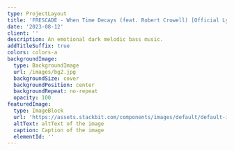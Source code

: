 ```yaml
---
type: ProjectLayout
title: 'FRESCADE - When Time Decays (feat. Robert Crowell) [Official Lyric Video]'
date: '2023-08-12'
client: ''
description: An emotional dark melodic bass music.
addTitleSuffix: true
colors: colors-a
backgroundImage:
  type: BackgroundImage
  url: /images/bg2.jpg
  backgroundSize: cover
  backgroundPosition: center
  backgroundRepeat: no-repeat
  opacity: 100
featuredImage:
  type: ImageBlock
  url: 'https://assets.stackbit.com/components/images/default/default-image.png'
  altText: altText of the image
  caption: Caption of the image
  elementId: ''
---
```

